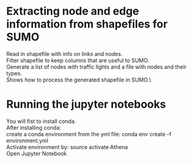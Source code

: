 # Extracting node and edge information from shapefiles for SUMO
Read in shapefile with info on links and nodes.\
Filter shapefile to keep columns that are useful to SUMO.\
Generate a list of nodes with traffic lights and a file with nodes and their types.\
Shows how to process the generated shapefile in SUMO.\

# Running the jupyter notebooks
You will fist to install conda. \
After installing conda:\
create a conda environment from the yml file: conda env create -f environment.yml\
Activate environment by: source activate Athena\
Open Jupyter Notebook